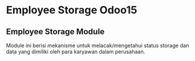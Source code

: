 # Employee Storage Odoo15

## Employee Storage Module

Module ini berisi mekanisme untuk melacak/mengetahui status storage dan data yang dimiliki oleh para karyawan dalam perusahaan.

